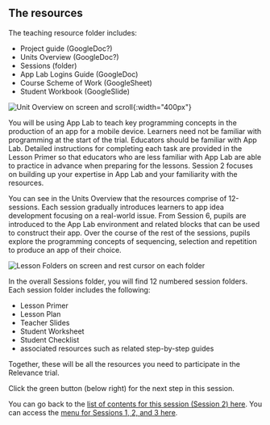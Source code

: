## The resources

The teaching resource folder includes:
+ Project guide (GoogleDoc?)
+ Units Overview (GoogleDoc?)
+ Sessions (folder)
+ App Lab Logins Guide (GoogleDoc)
+ Course Scheme of Work (GoogleSheet)
+ Student Workbook (GoogleSlide)

![Unit Overview on screen and scroll](images/Year8-Relevance-AccessMainFolder.png){:width="400px"}

You will be using App Lab to teach key programming concepts in the production of an app for a mobile device. Learners need not be familiar with programming at the start of the trial. Educators should be familiar with App Lab. Detailed instructions for completing each task are provided in the Lesson Primer so that educators who are less familiar with App Lab are able to practice in advance when preparing for the lessons. Session 2 focuses on building up your expertise in App Lab and your familiarity with the resources.

You can see in the Units Overview that the resources comprise of 12-sessions. Each session gradually introduces learners to app idea development focusing on a real-world issue. From Session 6, pupils are introduced to the App Lab environment and related blocks that can be used to construct their app. Over the course of the rest of the sessions, pupils explore the programming concepts of sequencing, selection and repetition to produce an app of their choice.

![Lesson Folders on screen and rest cursor on each folder](images/Year8-Relevance-LessonFolderAccess.gif)

In the overall Sessions folder, you will find 12 numbered session folders. Each session folder includes the following:
+ Lesson Primer
+ Lesson Plan
+ Teacher Slides
+ Student Worksheet
+ Student Checklist 
+ associated resources such as related step-by-step guides 

Together, these will be all the resources you need to participate in the Relevance trial.

Click the green button (below right) for the next step in this session.

You can go back to the [list of contents for this session (Session 2) here](https://projects.raspberrypi.org/en/projects/Year8-RelevanceTraining-Session2-GBICi4).
You can access the [menu for Sessions 1, 2, and 3 here](https://projects.raspberrypi.org/en/pathways/Year8-RelevanceTraining-GBICi4).
